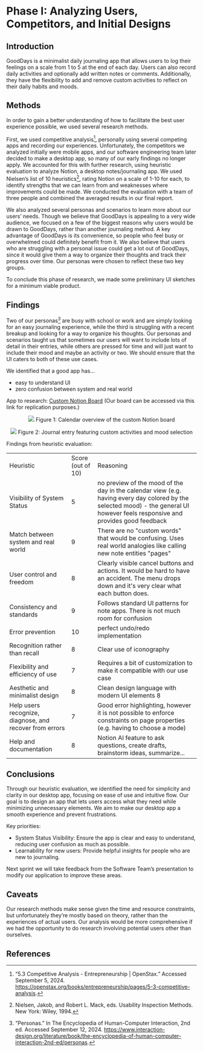 # Phase I: Analyzing Users, Competitors, and Initial Designs

## Introduction

GoodDays is a minimalist daily journaling app that allows users to log their feelings on a scale from 1 to 5 at the end of each day. Users can also record daily activities and optionally add written notes or comments. Additionally, they have the flexibility to add and remove custom activities to reflect on their daily habits and moods.

## Methods

In order to gain a better understanding of how to facilitate the best user experience possible, we used several research methods.

First, we used competitive analysis[^competitive-analysis], personally using several competing apps and recording our experiences. Unfortunately, the competitors we analyzed initially were mobile apps, and our software engineering team later decided to make a desktop app, so many of our early findings no longer apply. We accounted for this with further research, using heuristic evaluation to analyze Notion, a desktop notes/journaling app. We used Nielsen’s list of 10 heuristics[^nielsen-1994], rating Notion on a scale of 1-10 for each, to identify strengths that we can learn from and weaknesses where improvements could be made. We conducted the evaluation with a team of three people and combined the averaged results in our final report.

We also analyzed several personas and scenarios to learn more about our users’ needs. Though we believe that GoodDays is appealing to a very wide audience, we focused on a few of the biggest reasons why users would be drawn to GoodDays, rather than another journaling method. A key advantage of GoodDays is its convenience, so people who feel busy or overwhelmed could definitely benefit from it. We also believe that users who are struggling with a personal issue could get a lot out of GoodDays, since it would give them a way to organize their thoughts and track their progress over time. Our personas were chosen to reflect these two key groups.

To conclude this phase of research, we made some preliminary UI sketches for a minimum viable product.

## Findings

Two of our personas[^personas] are busy with school or work and are simply looking for an easy journaling experience, while the third is struggling with a recent breakup and looking for a way to organize his thoughts. Our personas and scenarios taught us that sometimes our users will want to include lots of detail in their entries, while others are pressed for time and will just want to include their mood and maybe an activity or two. We should ensure that the UI caters to both of these use cases.

We identified that a good app has…
- easy to understand UI 
- zero confusion between system and real world

App to research: [Custom Notion Board](https://gres.notion.site/10b16469034880e590e9e7024b08de15?v=9569263f9390427290fbf03037c3dc3f&pvs=4) (Our board can be accessed via this link for replication purposes.)

<p align="center">
  <img src="https://github.com/user-attachments/assets/61d28f5a-c7f8-4895-9743-c40635079736" />
  Figure 1: Calendar overview of the custom Notion board
</p>

<p align="center">
  <img src="https://github.com/user-attachments/assets/cd9e4fd6-8476-4888-a6c0-0a827940edf5" />
  Figure 2: Journal entry featuring custom activities and mood selection
</p>


Findings from heuristic evaluation:

|                                                         |                   |                                                                                                                                                                                  |
| ------------------------------------------------------- | ----------------- | -------------------------------------------------------------------------------------------------------------------------------------------------------------------------------- |
| Heuristic                                               | Score (out of 10) | Reasoning                                                                                                                                                                        |
| Visibility of System Status                             | 5                 | no preview of the mood of the day in the calendar view (e.g. having every day colored by the selected mood) - the general UI however feels responsive and provides good feedback |
| Match between system and real world                     | 9                 | There are no "custom words" that would be confusing. Uses real world analogies like calling new note entities "pages"                                                            |
| User control and freedom                                | 8                 | Clearly visible cancel buttons and actions. It would be hard to have an accident. The menu drops down and it's very clear what each button does.                                 |
| Consistency and standards                               | 9                 | Follows standard UI patterns for note apps. There is not much room for confusion                                                                                                 |
| Error prevention                                        | 10                | perfect undo/redo implementation                                                                                                                                                 |
| Recognition rather than recall                          | 8                 | Clear use of iconography                                                                                                                                                         |
| Flexibility and efficiency of use                       | 7                 | Requires a bit of customization to make it compatible with our use case                                                                                                          |
| Aesthetic and minimalist design                         | 8                 | Clean design language with modern UI elements 8                                                                                                                                  |
| Help users recognize, diagnose, and recover from errors | 7                 | Good error highlighting, however it is not possible to enforce constraints on page properties (e.g. having to choose a mode)                                                     |
| Help and documentation                                  | 8                 | Notion AI feature to ask questions, create drafts, brainstorm ideas, summarize...                                                                                                |

## Conclusions

Through our heuristic evaluation, we identified the need for simplicity and clarity in our desktop app, focusing on ease of use and intuitive flow. Our goal is to design an app that lets users access what they need while minimizing unnecessary elements. We aim to make our desktop app a smooth experience and prevent frustrations.

Key priorities:
- System Status Visibility: Ensure the app is clear and easy to understand, reducing user confusion as much as possible.
- Learnability for new users: Provide helpful insights for people who are new to journaling.

Next sprint we will take feedback from the Software Team’s presentation to modify our application to improve these areas.


## Caveats

Our research methods make sense given the time and resource constraints, but unfortunately they’re mostly based on theory, rather than the experiences of actual users. Our analysis would be more comprehensive if we had the opportunity to do research involving potential users other than ourselves.


## References

[^competitive-analysis]: “5.3 Competitive Analysis - Entrepreneurship | OpenStax.” Accessed September 5, 2024. https://openstax.org/books/entrepreneurship/pages/5-3-competitive-analysis.

[^nielsen-1994]: Nielsen, Jakob, and Robert L. Mack, eds. Usability Inspection Methods. New York: Wiley, 1994.

[^personas]: “Personas.” In The Encyclopedia of Human-Computer Interaction, 2nd ed. Accessed September 12, 2024. https://www.interaction-design.org/literature/book/the-encyclopedia-of-human-computer-interaction-2nd-ed/personas.
